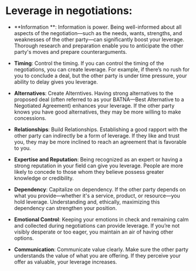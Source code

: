 Leverage in negotiations:
=========================

*   **Information **: Information is power. Being well-informed about all aspects of the negotiation—such as the needs, wants, strengths, and weaknesses of the other party—can significantly boost your leverage. Thorough research and preparation enable you to anticipate the other party's moves and prepare counterarguments.
    
*   **Timing**: Control the timing. If you can control the timing of the negotiations, you can create leverage. For example, if there’s no rush for you to conclude a deal, but the other party is under time pressure, your ability to delay gives you leverage.
    
*   **Alternatives**: Create Alterntives. Having strong alternatives to the proposed deal (often referred to as your BATNA—Best Alternative to a Negotiated Agreement) enhances your leverage. If the other party knows you have good alternatives, they may be more willing to make concessions.
    
*   **Relationships**: Build Relationships. Establishing a good rapport with the other party can indirectly be a form of leverage. If they like and trust you, they may be more inclined to reach an agreement that is favorable to you.
    
*   **Expertise and Reputation**: Being recognized as an expert or having a strong reputation in your field can give you leverage. People are more likely to concede to those whom they believe possess greater knowledge or credibility.
    
*   **Dependency**: Capitalize on dependency. If the other party depends on what you provide—whether it's a service, product, or resource—you hold leverage. Understanding and, ethically, maximizing this dependency can strengthen your position.
    
*   **Emotional Control**: Keeping your emotions in check and remaining calm and collected during negotiations can provide leverage. If you’re not visibly desperate or too eager, you maintain an air of having other options.
    
*   **Communication**: Communicate value clearly. Make sure the other party understands the value of what you are offering. If they perceive your offer as valuable, your leverage increases.
